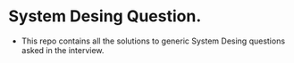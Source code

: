 # System Desing Question.
  * This repo contains all the solutions to generic System Desing questions asked in the interview.











